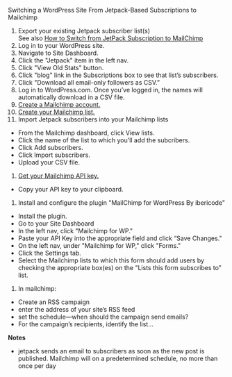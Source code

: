 Switching a WordPress Site From Jetpack-Based Subscriptions to Mailchimp

1. Export your existing Jetpack subscriber list(s)  
See also [How to Switch from JetPack Subscription to MailChimp](http://www.wpbeginner.com/wp-tutorials/how-to-switch-from-jetpack-subscription-to-mailchimp-aweber-etc/)
 1. Log in to your WordPress site.
 2. Navigate to Site Dashboard.
 1. Click the "Jetpack" item in the left nav.
 1. Click "View Old Stats" button.
 1. Click "blog" link in the Subscriptions box to see that list’s subscribers.
 1. Click "Download all email-only followers as CSV.”
 1. Log in to WordPress.com. Once you’ve logged in, the names will automatically download in a CSV file.
1. [Create a Mailchimp account.](http://eepurl.com/b2Q7G9)
1. [Create your Mailchimp list.](http://kb.mailchimp.com/lists/growth/create-a-new-list)
1. Import Jetpack subscribers into your Mailchimp lists
 - From the Mailchimp dashboard, click View lists.
 - Click the name of the list to which you'll add the subcribers.
 - Click Add subscribers.
 - Click Import subscribers.
 - Upload your CSV file.
1. [Get your Mailchimp API key.](http://kb.mailchimp.com/integrations/api-integrations/about-api-keys)
 - Copy your API key to your clipboard.
1. Install and configure the plugin "MailChimp for WordPress By ibericode"
 - Install the plugin.
 - Go to your Site Dashboard
 - In the left nav, click "Mailchimp for WP."
 - Paste your API Key into the appropriate field and click “Save Changes."
 - On the left nav, under "Mailchimp for WP," click "Forms."
 - Click the Settings tab.
 - Select the Mailchimp lists to which this form should add users by checking the appropriate box(es) on the "Lists this form subscribes to” list.
1. In mailchimp:
 - Create an RSS campaign
 - enter the address of your site’s RSS feed
 - set the schedule—when should the campaign send emails?
 - For the campaign’s recipients, identify the list...

**Notes**
 - jetpack sends an email to subscribers as soon as the new post is published. Mailchimp will on a predetermined schedule, no more than once per day